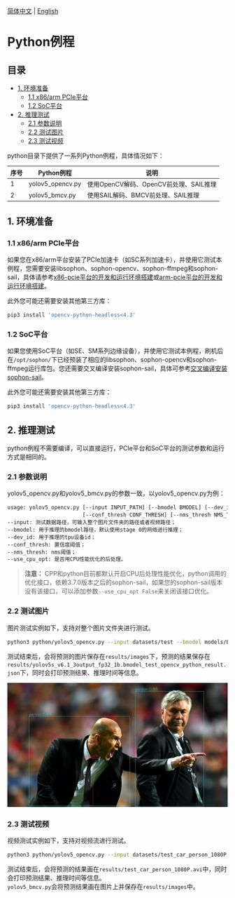 [简体中文](./README.md) | [English](./README_EN.md)

# Python例程

## 目录

* [1. 环境准备](#1-环境准备)
    * [1.1 x86/arm PCIe平台](#11-x86arm-pcie平台)
    * [1.2 SoC平台](#12-soc平台)
* [2. 推理测试](#2-推理测试)
    * [2.1 参数说明](#21-参数说明)
    * [2.2 测试图片](#22-测试图片)
    * [2.3 测试视频](#23-测试视频)

python目录下提供了一系列Python例程，具体情况如下：

| 序号 |  Python例程      | 说明                                |
| ---- | ---------------- | -----------------------------------  |
| 1    | yolov5_opencv.py | 使用OpenCV解码、OpenCV前处理、SAIL推理 |
| 2    | yolov5_bmcv.py   | 使用SAIL解码、BMCV前处理、SAIL推理 |

## 1. 环境准备
### 1.1 x86/arm PCIe平台

如果您在x86/arm平台安装了PCIe加速卡（如SC系列加速卡），并使用它测试本例程，您需要安装libsophon、sophon-opencv、sophon-ffmpeg和sophon-sail，具体请参考[x86-pcie平台的开发和运行环境搭建](../../../docs/Environment_Install_Guide.md#3-x86-pcie平台的开发和运行环境搭建)或[arm-pcie平台的开发和运行环境搭建](../../../docs/Environment_Install_Guide.md#5-arm-pcie平台的开发和运行环境搭建)。

此外您可能还需要安装其他第三方库：
```bash
pip3 install 'opencv-python-headless<4.3'
```

### 1.2 SoC平台

如果您使用SoC平台（如SE、SM系列边缘设备），并使用它测试本例程，刷机后在`/opt/sophon/`下已经预装了相应的libsophon、sophon-opencv和sophon-ffmpeg运行库包。您还需要交叉编译安装sophon-sail，具体可参考[交叉编译安装sophon-sail](../../../docs/Environment_Install_Guide.md#42-交叉编译安装sophon-sail)。

此外您可能还需要安装其他第三方库：
```bash
pip3 install 'opencv-python-headless<4.3'
```

## 2. 推理测试
python例程不需要编译，可以直接运行，PCIe平台和SoC平台的测试参数和运行方式是相同的。
### 2.1 参数说明
yolov5_opencv.py和yolov5_bmcv.py的参数一致，以yolov5_opencv.py为例：
```bash
usage: yolov5_opencv.py [--input INPUT_PATH] [--bmodel BMODEL] [--dev_id DEV_ID]
                        [--conf_thresh CONF_THRESH] [--nms_thresh NMS_THRESH]
--input: 测试数据路径，可输入整个图片文件夹的路径或者视频路径；
--bmodel: 用于推理的bmodel路径，默认使用stage 0的网络进行推理；
--dev_id: 用于推理的tpu设备id；
--conf_thresh: 置信度阈值；
--nms_thresh: nms阈值；
--use_cpu_opt: 是否用CPU性能优化的后处理。
```

> **注意：** CPP和python目前都默认开启CPU后处理性能优化，python调用的优化接口，依赖3.7.0版本之后的sophon-sail，如果您的sophon-sail版本没有该接口，可以添加参数`--use_cpu_opt False`来关闭该接口优化。

### 2.2 测试图片
图片测试实例如下，支持对整个图片文件夹进行测试。
```bash
python3 python/yolov5_opencv.py --input datasets/test --bmodel models/BM1684/yolov5s_v6.1_3output_fp32_1b.bmodel --dev_id 0 --conf_thresh 0.5 --nms_thresh 0.5
```
测试结束后，会将预测的图片保存在`results/images`下，预测的结果保存在`results/yolov5s_v6.1_3output_fp32_1b.bmodel_test_opencv_python_result.json`下，同时会打印预测结果、推理时间等信息。

![res](../pics/zidane_python_opencv.jpg)

### 2.3 测试视频
视频测试实例如下，支持对视频流进行测试。
```bash
python3 python/yolov5_opencv.py --input datasets/test_car_person_1080P.mp4 --bmodel models/BM1684/yolov5s_v6.1_3output_fp32_1b.bmodel --dev_id 0 --conf_thresh 0.5 --nms_thresh 0.5
```
测试结束后，会将预测的结果画在`results/test_car_person_1080P.avi`中，同时会打印预测结果、推理时间等信息。  
`yolov5_bmcv.py`会将预测结果画在图片上并保存在`results/images`中。
